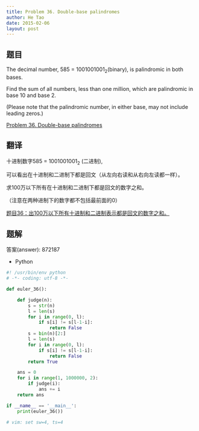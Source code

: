 ```yaml
---
title: Problem 36. Double-base palindromes
author: He Tao
date: 2015-02-06
layout: post
---
```


## 题目

The decimal number, 585 = 1001001001<sub>2</sub>(binary), is palindromic in both bases.

Find the sum of all numbers, less than one million, which are palindromic in base 10 and base 2.

(Please note that the palindromic number, in either base, may not include leading zeros.)
<!--more-->
[Problem 36. Double-base palindromes](https://projecteuler.net/problem=36 "Problem 36")

## 翻译

十进制数字585 = 1001001001<sub>2</sub> (二进制),

可以看出在十进制和二进制下都是回文（从左向右读和从右向左读都一样）。

求100万以下所有在十进制和二进制下都是回文的数字之和。

（注意在两种进制下的数字都不包括最前面的0）

[题目36：出100万以下所有十进制和二进制表示都是回文的数字之和。](http://pe.spiritzhang.com/index.php/2011-05-11-09-44-54/37-36100 "题目36")

## 题解

答案(answer): 872187

+ Python

```python
#! /usr/bin/env python
# -*- coding: utf-8 -*-

def euler_36():

    def judge(n):
        s = str(n)
        l = len(s)
        for i in range(0, l):
            if s[i] != s[l-1-i]:
                return False
        s = bin(n)[2:]
        l = len(s)
        for i in range(0, l):
            if s[i] != s[l-1-i]:
                return False
        return True

    ans = 0
    for i in range(1, 1000000, 2):
        if judge(i):
            ans += i
    return ans

if __name__ == '__main__':
    print(euler_36())

# vim: set sw=4, ts=4
```
